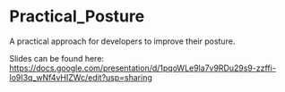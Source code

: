 # Practical_Posture
A practical approach for developers to improve their posture.

Slides can be found here: https://docs.google.com/presentation/d/1pqoWLe9la7v9RDu29s9-zzffi-lo9I3q_wNf4vHIZWc/edit?usp=sharing
